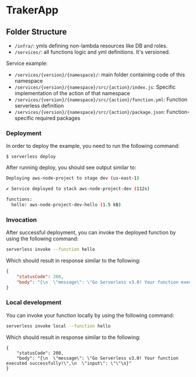 # TrakerApp

## Folder Structure
- `/infra/`: ymls defining non-lambda resources like DB and roles.
- `/services/`: all functions logic and yml definitions. It's versioned.

Service example:
- `/services/{version}/{namespace}/`: main folder containing code of this namespace
- `/services/{version}/{namespace}/src/{action}/index.js`: Specific implementation of the action of that namespace
- `/services/{version}/{namespace}/src/{action}/function.yml`: Function serverless definition
- `/services/{version}/{namespace}/src/{action}/package.json`: Function-specific required packages

### Deployment

In order to deploy the example, you need to run the following command:

```
$ serverless deploy
```

After running deploy, you should see output similar to:

```bash
Deploying aws-node-project to stage dev (us-east-1)

✔ Service deployed to stack aws-node-project-dev (112s)

functions:
  hello: aws-node-project-dev-hello (1.5 kB)
```

### Invocation

After successful deployment, you can invoke the deployed function by using the following command:

```bash
serverless invoke --function hello
```

Which should result in response similar to the following:

```json
{
    "statusCode": 200,
    "body": "{\n  \"message\": \"Go Serverless v3.0! Your function executed successfully!\",\n  \"input\": {}\n}"
}
```

### Local development

You can invoke your function locally by using the following command:

```bash
serverless invoke local --function hello
```

Which should result in response similar to the following:

```
{
    "statusCode": 200,
    "body": "{\n  \"message\": \"Go Serverless v3.0! Your function executed successfully!\",\n  \"input\": \"\"\n}"
}
```
